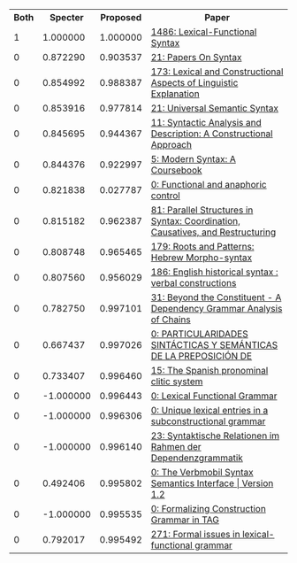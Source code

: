 <html><table><tr>
<th>Both</th>
<th>Specter</th>
<th>Proposed</th>
<th>Paper</th>
</tr>
<tr>
<td>1</td>
<td>1.000000</td>
<td>1.000000</td>
<td><a href="https://www.semanticscholar.org/paper/2368b027207c387216a015e07fea5b1050053f56">1486: Lexical-Functional Syntax</a></td>
</tr>
<tr>
<td>0</td>
<td>0.872290</td>
<td>0.903537</td>
<td><a href="https://www.semanticscholar.org/paper/cfb3bdcee1f17ac0d7bb1b842d48209905afa473">21: Papers On Syntax</a></td>
</tr>
<tr>
<td>0</td>
<td>0.854992</td>
<td>0.988387</td>
<td><a href="https://www.semanticscholar.org/paper/fa014e6ea49f440e56938194e8cdf04f40f5309a">173: Lexical and Constructional Aspects of Linguistic Explanation</a></td>
</tr>
<tr>
<td>0</td>
<td>0.853916</td>
<td>0.977814</td>
<td><a href="https://www.semanticscholar.org/paper/b9c6442b66ec9a7d94a6c7c5702e36906f86289d">21: Universal Semantic Syntax</a></td>
</tr>
<tr>
<td>0</td>
<td>0.845695</td>
<td>0.944367</td>
<td><a href="https://www.semanticscholar.org/paper/db31ec19f7fdcd56ace603c5cf26c3b491a107af">11: Syntactic Analysis and Description: A Constructional Approach</a></td>
</tr>
<tr>
<td>0</td>
<td>0.844376</td>
<td>0.922997</td>
<td><a href="https://www.semanticscholar.org/paper/76b0eb589f63c7b2de64f60fd7620217bf00a70f">5: Modern Syntax: A Coursebook</a></td>
</tr>
<tr>
<td>0</td>
<td>0.821838</td>
<td>0.027787</td>
<td><a href="https://www.semanticscholar.org/paper/93f5895777cd505b99ba93f5dfaea1eff47c0c02">0: Functional and anaphoric control</a></td>
</tr>
<tr>
<td>0</td>
<td>0.815182</td>
<td>0.962387</td>
<td><a href="https://www.semanticscholar.org/paper/d6bc367dd489b60f1bce5d1bc98deb06a167d3ff">81: Parallel Structures in Syntax: Coordination, Causatives, and Restructuring</a></td>
</tr>
<tr>
<td>0</td>
<td>0.808748</td>
<td>0.965465</td>
<td><a href="https://www.semanticscholar.org/paper/0e6bb3f428f26d187ec97f91b32ffd4093366eb7">179: Roots and Patterns: Hebrew Morpho-syntax</a></td>
</tr>
<tr>
<td>0</td>
<td>0.807560</td>
<td>0.956029</td>
<td><a href="https://www.semanticscholar.org/paper/c4c7d43347630923dbd4c7a293ad5ce23f88f0dc">186: English historical syntax : verbal constructions</a></td>
</tr>
<tr>
<td>0</td>
<td>0.782750</td>
<td>0.997101</td>
<td><a href="https://www.semanticscholar.org/paper/939ad4937e90c610a783b6203708ea3f9803623b">31: Beyond the Constituent - A Dependency Grammar Analysis of Chains</a></td>
</tr>
<tr>
<td>0</td>
<td>0.667437</td>
<td>0.997026</td>
<td><a href="https://www.semanticscholar.org/paper/e39905b122b3fd36c15388c4cb6abf3131a2d023">0: PARTICULARIDADES SINTÁCTICAS Y SEMÁNTICAS DE LA PREPOSICIÓN DE</a></td>
</tr>
<tr>
<td>0</td>
<td>0.733407</td>
<td>0.996460</td>
<td><a href="https://www.semanticscholar.org/paper/92ac99b3620d5e18ea3d1f0dedc3b985bfebb75e">15: The Spanish pronominal clitic system</a></td>
</tr>
<tr>
<td>0</td>
<td>-1.000000</td>
<td>0.996443</td>
<td><a href="https://www.semanticscholar.org/paper/39b426f8bd861badca169d54cc04b7dfe0750f3b">0: Lexical Functional Grammar</a></td>
</tr>
<tr>
<td>0</td>
<td>-1.000000</td>
<td>0.996306</td>
<td><a href="https://www.semanticscholar.org/paper/94c82bc2b127e71035cf090ab7e157235c1f01b0">0: Unique lexical entries in a subconstructional grammar</a></td>
</tr>
<tr>
<td>0</td>
<td>-1.000000</td>
<td>0.996140</td>
<td><a href="https://www.semanticscholar.org/paper/89cb4d7ce931c2df9f62218be3aaddb5bfc37e17">23: Syntaktische Relationen im Rahmen der Dependenzgrammatik</a></td>
</tr>
<tr>
<td>0</td>
<td>0.492406</td>
<td>0.995802</td>
<td><a href="https://www.semanticscholar.org/paper/ec5bb93e5a92e9f179b5ea453e0c8d03cc58d546">0: The Verbmobil Syntax Semantics Interface | Version 1.2</a></td>
</tr>
<tr>
<td>0</td>
<td>-1.000000</td>
<td>0.995535</td>
<td><a href="https://www.semanticscholar.org/paper/f47658ba57cf09c395a761506105c55e7584d0e3">0: Formalizing Construction Grammar in TAG</a></td>
</tr>
<tr>
<td>0</td>
<td>0.792017</td>
<td>0.995492</td>
<td><a href="https://www.semanticscholar.org/paper/5ad8f2a679334a90c1381652ed8a5408674ad361">271: Formal issues in lexical-functional grammar</a></td>
</tr>
</table></html>
